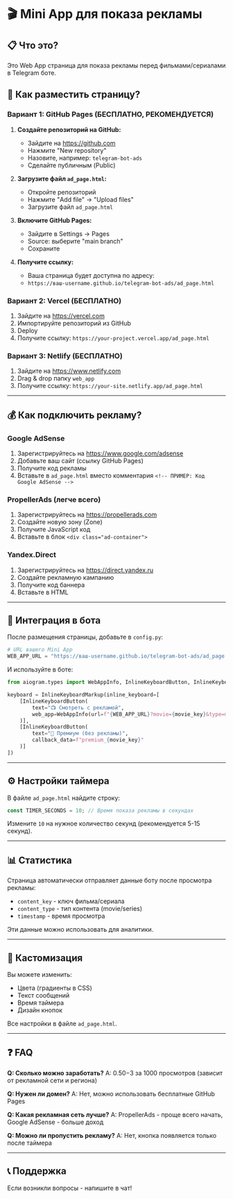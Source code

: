 # 🎬 Mini App для показа рекламы

## 📋 Что это?

Это Web App страница для показа рекламы перед фильмами/сериалами в Telegram боте.

## 🚀 Как разместить страницу?

### Вариант 1: GitHub Pages (БЕСПЛАТНО, РЕКОМЕНДУЕТСЯ)

1. **Создайте репозиторий на GitHub:**
   - Зайдите на https://github.com
   - Нажмите "New repository"
   - Назовите, например: `telegram-bot-ads`
   - Сделайте публичным (Public)

2. **Загрузите файл `ad_page.html`:**
   - Откройте репозиторий
   - Нажмите "Add file" → "Upload files"
   - Загрузите файл `ad_page.html`

3. **Включите GitHub Pages:**
   - Зайдите в Settings → Pages
   - Source: выберите "main branch"
   - Сохраните

4. **Получите ссылку:**
   - Ваша страница будет доступна по адресу:
   - `https://ваш-username.github.io/telegram-bot-ads/ad_page.html`

### Вариант 2: Vercel (БЕСПЛАТНО)

1. Зайдите на https://vercel.com
2. Импортируйте репозиторий из GitHub
3. Deploy
4. Получите ссылку: `https://your-project.vercel.app/ad_page.html`

### Вариант 3: Netlify (БЕСПЛАТНО)

1. Зайдите на https://www.netlify.com
2. Drag & drop папку `web_app`
3. Получите ссылку: `https://your-site.netlify.app/ad_page.html`

---

## 💰 Как подключить рекламу?

### Google AdSense

1. Зарегистрируйтесь на https://www.google.com/adsense
2. Добавьте ваш сайт (ссылку GitHub Pages)
3. Получите код рекламы
4. Вставьте в `ad_page.html` вместо комментария `<!-- ПРИМЕР: Код Google AdSense -->`

### PropellerAds (легче всего)

1. Зарегистрируйтесь на https://propellerads.com
2. Создайте новую зону (Zone)
3. Получите JavaScript код
4. Вставьте в блок `<div class="ad-container">`

### Yandex.Direct

1. Зарегистрируйтесь на https://direct.yandex.ru
2. Создайте рекламную кампанию
3. Получите код баннера
4. Вставьте в HTML

---

## 🔧 Интеграция в бота

После размещения страницы, добавьте в `config.py`:

```python
# URL вашего Mini App
WEB_APP_URL = "https://ваш-username.github.io/telegram-bot-ads/ad_page.html"
```

И используйте в боте:

```python
from aiogram.types import WebAppInfo, InlineKeyboardButton, InlineKeyboardMarkup

keyboard = InlineKeyboardMarkup(inline_keyboard=[
    [InlineKeyboardButton(
        text="📺 Смотреть с рекламой", 
        web_app=WebAppInfo(url=f"{WEB_APP_URL}?movie={movie_key}&type=movie")
    )],
    [InlineKeyboardButton(
        text="💎 Премиум (без рекламы)", 
        callback_data=f"premium_{movie_key}"
    )]
])
```

---

## ⚙️ Настройки таймера

В файле `ad_page.html` найдите строку:

```javascript
const TIMER_SECONDS = 10; // Время показа рекламы в секундах
```

Измените `10` на нужное количество секунд (рекомендуется 5-15 секунд).

---

## 📊 Статистика

Страница автоматически отправляет данные боту после просмотра рекламы:
- `content_key` - ключ фильма/сериала
- `content_type` - тип контента (movie/series)
- `timestamp` - время просмотра

Эти данные можно использовать для аналитики.

---

## 🎨 Кастомизация

Вы можете изменить:
- Цвета (градиенты в CSS)
- Текст сообщений
- Время таймера
- Дизайн кнопок

Все настройки в файле `ad_page.html`.

---

## ❓ FAQ

**Q: Сколько можно заработать?**
A: $0.50-$3 за 1000 просмотров (зависит от рекламной сети и региона)

**Q: Нужен ли домен?**
A: Нет, можно использовать бесплатные GitHub Pages

**Q: Какая рекламная сеть лучше?**
A: PropellerAds - проще всего начать, Google AdSense - больше доход

**Q: Можно ли пропустить рекламу?**
A: Нет, кнопка появляется только после таймера

---

## 📞 Поддержка

Если возникли вопросы - напишите в чат!
